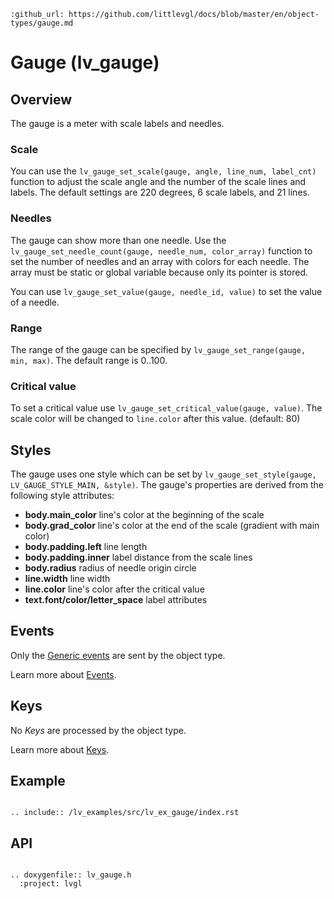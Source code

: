 ```eval_rst
:github_url: https://github.com/littlevgl/docs/blob/master/en/object-types/gauge.md
```
# Gauge (lv_gauge)

## Overview

The gauge is a meter with scale labels and needles.

### Scale 
You can use the `lv_gauge_set_scale(gauge, angle, line_num, label_cnt)` function to adjust the scale angle and the number of the scale lines and labels. 
The default settings are 220 degrees, 6 scale labels, and 21 lines.

### Needles
The gauge can show more than one needle. 
Use the `lv_gauge_set_needle_count(gauge, needle_num, color_array)` function to set the number of needles and an array with colors for each needle. The array must be static or global variable because only its pointer is stored.

You can use `lv_gauge_set_value(gauge, needle_id, value)` to set the value of a needle.

### Range
The range of the gauge can be specified by `lv_gauge_set_range(gauge, min, max)`. The default range is 0..100.

### Critical value
To set a critical value use `lv_gauge_set_critical_value(gauge, value)`. The scale color will be changed to `line.color` after this value. (default: 80)

## Styles

The gauge uses one style which can be set by `lv_gauge_set_style(gauge, LV_GAUGE_STYLE_MAIN, &style)`. The gauge's properties are derived from the following style attributes:

- **body.main_color** line's color at the beginning of the scale
- **body.grad_color** line's color at the end of the scale (gradient with main color)
- **body.padding.left** line length
- **body.padding.inner** label distance from the scale lines 
- **body.radius** radius of needle origin circle
- **line.width** line width
- **line.color** line's color after the critical value
- **text.font/color/letter_space** label attributes

## Events
Only the [Generic events](/overview/event.html#generic-events) are sent by the object type.

Learn more about [Events](/overview/event).

## Keys
No *Keys* are processed by the object type.

Learn more about [Keys](/overview/indev).

## Example

```eval_rst

.. include:: /lv_examples/src/lv_ex_gauge/index.rst

```
## API 

```eval_rst

.. doxygenfile:: lv_gauge.h
  :project: lvgl
        
```
